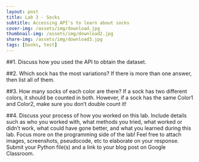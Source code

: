 ```yaml
---
layout: post
title: Lab 3 - Socks
subtitle: Accessing API's to learn about socks
cover-img: /assets/img/download.jpg
thumbnail-img: /assets/img/download2.jpg
share-img: /assets/img/download3.jpg
tags: [books, test]
---
```



##1. Discuss how you used the API to obtain the dataset.


##2. Which sock has the most variations? If there is more than one answer, then list all of them.


##3. How many socks of each color are there? If a sock has two different colors, it should be counted in both. However, if a sock has the same Color1 and Color2, make sure you don’t double count it!


##4. Discuss your process of how you worked on this lab. Include details such as who you worked with, what methods you tried, what worked or didn’t work, what could have gone better, and what you learned during this lab. Focus more on the programming side of the lab! Feel free to attach images, screenshots, pseudocode, etc to elaborate on your response.
Submit your Python file(s) and a link to your blog post on Google Classroom.

